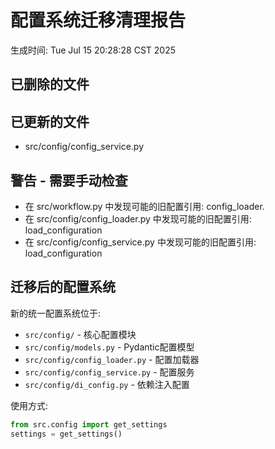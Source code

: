 # 配置系统迁移清理报告
生成时间: Tue Jul 15 20:28:28 CST 2025

## 已删除的文件

## 已更新的文件
- src/config/config_service.py

## 警告 - 需要手动检查
- 在 src/workflow.py 中发现可能的旧配置引用: config_loader\.
- 在 src/config/config_loader.py 中发现可能的旧配置引用: load_configuration
- 在 src/config/config_service.py 中发现可能的旧配置引用: load_configuration

## 迁移后的配置系统

新的统一配置系统位于:
- `src/config/` - 核心配置模块
- `src/config/models.py` - Pydantic配置模型
- `src/config/config_loader.py` - 配置加载器
- `src/config/config_service.py` - 配置服务
- `src/config/di_config.py` - 依赖注入配置

使用方式:
```python
from src.config import get_settings
settings = get_settings()
```